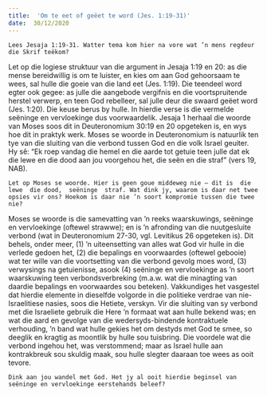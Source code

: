 ```yaml
---
title:  'Om te eet of geëet te word (Jes. 1:19-31)'
date:  30/12/2020
---
```


`Lees Jesaja 1:19-31. Watter tema kom hier na vore wat ’n mens regdeur die Skrif teëkom?`

Let op die logiese struktuur van die argument in Jesaja 1:19 en 20: as die mense bereidwillig is om te luister, en kies om aan God gehoorsaam te wees, sal hulle die goeie van die land eet (Jes. 1:19). Die teendeel word egter ook gegee: as julle die aangebode vergifnis en die voortspruitende herstel verwerp, en teen God rebelleer, sal julle deur die swaard geëet word (Jes. 1:20). Die keuse berus by hulle. In hierdie verse is die vermelde seëninge en vervloekinge dus voorwaardelik. Jesaja 1 herhaal die woorde van Moses soos dit in Deuteronomium 30:19 en 20 opgeteken is, en wys hoe dit in praktyk werk. Moses se woorde in Deuteronomium is natuurlik ten tye van die sluiting van die verbond tussen God en die volk Israel geuiter. Hy sê: “Ek roep vandag die hemel en die aarde tot getuie teen julle dat ek die lewe en die dood aan jou voorgehou het, die seën en die straf” (vers 19, NAB).

`Let op Moses se woorde. Hier is geen goue middeweg nie – dit is  die lewe  die dood,  seëninge  straf. Wat dink jy, waarom is daar net twee opsies vir ons? Hoekom is daar nie ’n soort kompromie tussen die twee nie?`

Moses se woorde is die samevatting van ’n reeks waarskuwings, seëninge en vervloekinge (oftewel strawwe); en is ’n afronding van die nuutgesluite verbond (wat in Deuteronomium 27-30, vgl. Levitikus 26 opgeteken is). Dit behels, onder meer, (1) ’n uiteensetting van alles wat God vir hulle in die verlede gedoen het, (2) die bepalings en voorwaardes (oftewel gebooie) wat ter wille van die voortsetting van die verbond gevolg moes word, (3) verwysings na getuienisse, asook (4) seëninge en vervloekinge as ’n soort waarskuwing teen verbondsverbreking (m.a.w. wat die minagting van daardie bepalings en voorwaardes sou beteken). Vakkundiges het vasgestel dat hierdie elemente in dieselfde volgorde in die politieke verdrae van nie-Israelitiese nasies, soos die Hetiete, verskyn. Vir die sluiting van sy verbond met die Israeliete gebruik die Here ’n formaat wat aan hulle bekend was; en wat die aard en gevolge van die wedersyds-bindende kontraktuele verhouding, ’n band wat hulle gekies het om destyds met God te smee, so deeglik en kragtig as moontlik by hulle sou tuisbring. Die voordele wat die verbond ingehou het, was verstommend; maar as Israel hulle aan kontrakbreuk sou skuldig maak, sou hulle slegter daaraan toe wees as ooit tevore.

`Dink aan jou wandel met God. Het jy al ooit hierdie beginsel van seëninge en vervloekinge eerstehands beleef?`